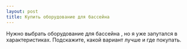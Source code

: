 ```yaml
---
layout: post 
title: Купить оборудование для бассейна 
--- 
```

Нужно выбрать оборудование для бассейна , но я уже запутался в характеристиках. Подскажите, какой вариант лучше и где покупать.
